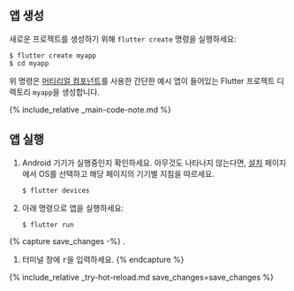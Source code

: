 <div class="tab-pane" id="terminal" role="tabpanel" aria-labelledby="terminal-tab" markdown="1">

## 앱 생성

새로운 프로젝트를 생성하기 위해 `flutter create` 명령을 실행하세요:

```terminal
$ flutter create myapp
$ cd myapp
```

위 명령은 [머티리얼 컴포넌트]({{site.material}}/guidelines/)를 사용한 간단한 예시 앱이 들어있는 Flutter 프로젝트 디렉토리 `myapp`을 생성합니다.

{% include_relative _main-code-note.md  %}

## 앱 실행

 1. Android 기기가 실행중인지 확인하세요.
    아무것도 나타나지 않는다면,
    [설치][] 페이지에서 OS를 선택하고 해당 페이지의 기기별 지침을 따르세요.

    ```terminal
    $ flutter devices
    ```

 2. 아래 명령으로 앱을 실행하세요:

    ```terminal
    $ flutter run
    ```

{% capture save_changes -%}
.
1. 터미널 창에 <kbd>r</kbd>을 입력하세요.
{% endcapture %}

{% include_relative _try-hot-reload.md save_changes=save_changes %}

[설치]: /docs/get-started/install
</div>
